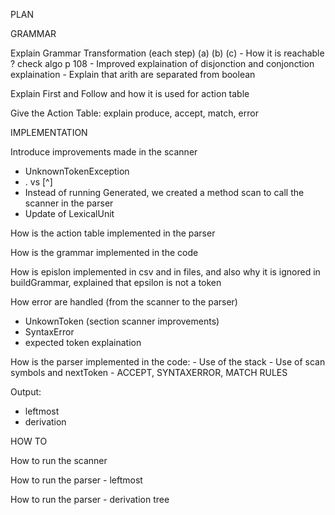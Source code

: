 PLAN

GRAMMAR

Explain Grammar Transformation (each step) (a) (b) (c)
    - How it is reachable ? check algo p 108
    - Improved explaination of disjonction and conjonction explaination
    - Explain that arith are separated from boolean

Explain First and Follow and how it is used for action table

Give the Action Table: explain produce, accept, match, error


IMPLEMENTATION

Introduce improvements made in the scanner

 - UnknownTokenException
 - . vs [^]
 - Instead of running Generated, we created a method scan to call the
 scanner in the parser
 - Update of LexicalUnit

How is the action table implemented in the parser

How is the grammar implemented in the code

How is epislon implemented in csv and in files, and also why it is ignored
in buildGrammar, explained that epsilon is not a token

How error are handled (from the scanner to the parser)
  -  UnkownToken (section scanner improvements)
  - SyntaxError
  - expected token explaination

How is the parser implemented in the code:
    - Use of the stack
    - Use of scan symbols and nextToken
    - ACCEPT, SYNTAXERROR, MATCH RULES

Output:
  - leftmost
  - derivation

HOW TO

How to run the scanner

How to run the parser - leftmost

How to run the parser - derivation tree
